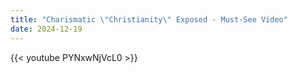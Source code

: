 ```yaml
---
title: "Charismatic \"Christianity\" Exposed - Must-See Video"
date: 2024-12-19
---
```


{{< youtube PYNxwNjVcL0 >}}
